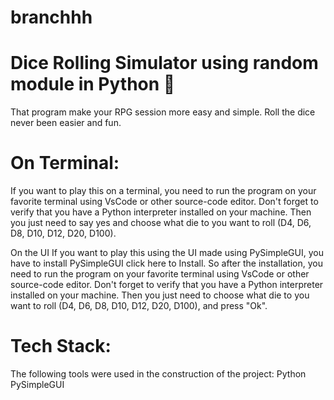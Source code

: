 # branchhh
# Dice Rolling Simulator using random module in Python 🎲

That program make your RPG session more easy and simple. Roll the dice never been easier and fun.


# On Terminal:
If you want to play this on a terminal, you need to run the program on your favorite terminal
using VsCode or other source-code editor. Don't forget to verify that you have a Python interpreter installed on your machine.
Then you just need to say yes and choose what die to you want to roll (D4, D6, D8, D10, D12, D20, D100). 

On the UI
If you want to play this using the UI made using PySimpleGUI, 
you have to install PySimpleGUI click here to Install. 
So after the installation, you need to run the program on your favorite terminal using VsCode or other source-code editor.
Don't forget to verify that you have a Python interpreter installed on your machine.
Then you just need to choose what die to you want to roll (D4, D6, D8, D10, D12, D20, D100), and press "Ok". 




# Tech Stack:
The following tools were used in the construction of the project:
Python
PySimpleGUI

